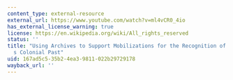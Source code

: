 ```yaml
---
content_type: external-resource
external_url: https://www.youtube.com/watch?v=ml4vCR0_4io
has_external_license_warning: true
license: https://en.wikipedia.org/wiki/All_rights_reserved
status: ''
title: "Using Archives to Support Mobilizations for the Recognition of Belgium\u2019\
  s Colonial Past"
uid: 167ad5c5-35b2-4ea3-9811-022b29729178
wayback_url: ''
---
```

